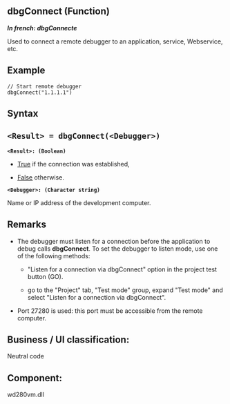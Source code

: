 
## dbgConnect (Function)

***In french: dbgConnecte***



<a name="XUse"></a>
<a name="Use"></a>
<a name="description"></a>
Used to connect a remote debugger to an application, service, Webservice, etc.
<a name="Example1"></a>
<a name="sample_code"></a>

## Example


```wl
// Start remote debugger
dbgConnect("1.1.1.1")
```

<a name="XSYNTAX"></a>

## Syntax
<a name="SYNTAX1"></a>

`<Result> = dbgConnect(<Debugger>)`
---

**`<Result>: (Boolean)`**



- <u><u><u><u>True</u></u></u></u> if the connection was established,

- <u><u><u><u>False</u></u></u></u> otherwise. 




**`<Debugger>: (Character string)`**

Name or IP address of the development computer.



<a name="NOTE0"></a>
<a name="NOTE0_1"></a>

## Remarks


- The debugger must listen for a connection before the application to debug calls **dbgConnect**. To set the debugger to listen mode, use one of the following methods: 

	- "Listen for a connection via dbgConnect" option in the project test button (GO).

	- go to the "Project" tab, "Test mode" group, expand "Test mode" and select "Listen for a connection via dbgConnect".




- Port 27280 is used: this port must be accessible from the remote computer.




<a name="XComponent"></a>

## Business / UI classification:
Neutral code
## Component:
wd280vm.dll
